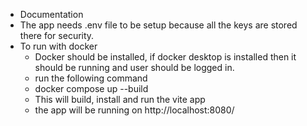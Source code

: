 - Documentation
- The app needs .env file to be setup because all the keys are stored there for security.
- To run with docker
    - Docker should be installed, if docker desktop is installed then it should be running and user should be logged in.
    - run the following command
    - docker compose up --build
    - This will build, install and run the vite app
    - the app will be running on http://localhost:8080/
